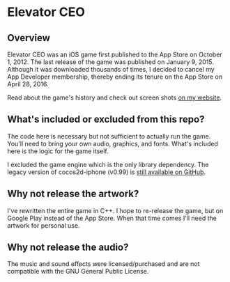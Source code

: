 # Elevator CEO
## Overview
Elevator CEO was an iOS game first published to the App Store on October 1, 2012. The last release of the game was published on January 9, 2015. Although it was downloaded thousands of times, I decided to cancel my App Developer membership, thereby ending its tenure on the App Store on April 28, 2016.

Read about the game's history and check out screen shots [on my website](https://matt.unsaturated.com/elevatorceo).

## What's included or excluded from this repo?
The code here is necessary but not sufficient to actually run the game. You'll need to bring your own audio, graphics, and fonts. What's included here is the logic for the game itself.

I excluded the game engine which is the only library dependency. The legacy version of cocos2d-iphone (v0.99) is [still available on GitHub](https://github.com/cocos2d/cocos2d-iphone-classic/tree/release-0.99.0).

## Why not release the artwork?
I've rewritten the entire game in C++. I hope to re-release the game, but on Google Play instead of the App Store. When that time comes I'll need the artwork for personal use.

## Why not release the audio?
The music and sound effects were licensed/purchased and are not compatible with the GNU General Public License.
